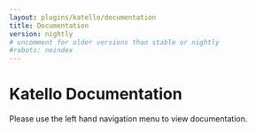 ```yaml
---
layout: plugins/katello/documentation
title: Documentation
version: nightly
# uncomment for older versions than stable or nightly
#robots: noindex
---
```


# Katello Documentation

Please use the left hand navigation menu to view documentation.
